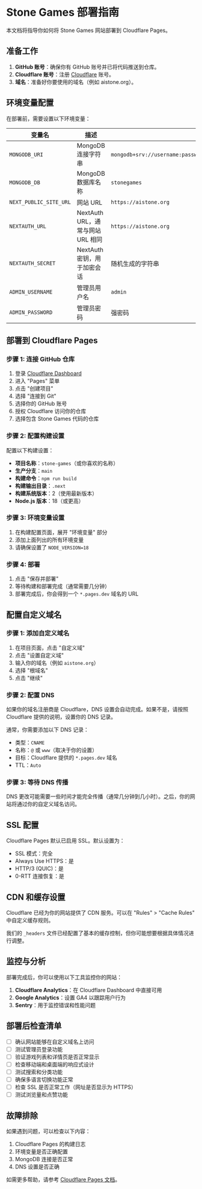 # Stone Games 部署指南

本文档将指导你如何将 Stone Games 网站部署到 Cloudflare Pages。

## 准备工作

1. **GitHub 账号**：确保你有 GitHub 账号并已将代码推送到仓库。
2. **Cloudflare 账号**：注册 [Cloudflare](https://dash.cloudflare.com/sign-up) 账号。
3. **域名**：准备好你要使用的域名（例如 aistone.org）。

## 环境变量配置

在部署前，需要设置以下环境变量：

| 变量名 | 描述 | 示例 |
|--------|------|------|
| `MONGODB_URI` | MongoDB 连接字符串 | `mongodb+srv://username:password@cluster.mongodb.net/stonegames` |
| `MONGODB_DB` | MongoDB 数据库名称 | `stonegames` |
| `NEXT_PUBLIC_SITE_URL` | 网站 URL | `https://aistone.org` |
| `NEXTAUTH_URL` | NextAuth URL，通常与网站 URL 相同 | `https://aistone.org` |
| `NEXTAUTH_SECRET` | NextAuth 密钥，用于加密会话 | 随机生成的字符串 |
| `ADMIN_USERNAME` | 管理员用户名 | `admin` |
| `ADMIN_PASSWORD` | 管理员密码 | 强密码 |

## 部署到 Cloudflare Pages

### 步骤 1: 连接 GitHub 仓库

1. 登录 [Cloudflare Dashboard](https://dash.cloudflare.com/)
2. 进入 "Pages" 菜单
3. 点击 "创建项目"
4. 选择 "连接到 Git"
5. 选择你的 GitHub 账号
6. 授权 Cloudflare 访问你的仓库
7. 选择包含 Stone Games 代码的仓库

### 步骤 2: 配置构建设置

配置以下构建设置：

- **项目名称**：`stone-games`（或你喜欢的名称）
- **生产分支**：`main`
- **构建命令**：`npm run build`
- **构建输出目录**：`.next`
- **构建系统版本**：2（使用最新版本）
- **Node.js 版本**：18（或更高）

### 步骤 3: 环境变量设置

1. 在构建配置页面，展开 "环境变量" 部分
2. 添加上面列出的所有环境变量
3. 请确保设置了 `NODE_VERSION=18`

### 步骤 4: 部署

1. 点击 "保存并部署"
2. 等待构建和部署完成（通常需要几分钟）
3. 部署完成后，你会得到一个 `*.pages.dev` 域名的 URL

## 配置自定义域名

### 步骤 1: 添加自定义域名

1. 在项目页面，点击 "自定义域"
2. 点击 "设置自定义域"
3. 输入你的域名（例如 `aistone.org`）
4. 选择 "根域名"
5. 点击 "继续"

### 步骤 2: 配置 DNS

如果你的域名注册商是 Cloudflare，DNS 设置会自动完成。如果不是，请按照 Cloudflare 提供的说明，设置你的 DNS 记录。

通常，你需要添加以下 DNS 记录：

- 类型：`CNAME`
- 名称：`@` 或 `www`（取决于你的设置）
- 目标：Cloudflare 提供的 `*.pages.dev` 域名
- TTL：`Auto`

### 步骤 3: 等待 DNS 传播

DNS 更改可能需要一些时间才能完全传播（通常几分钟到几小时）。之后，你的网站将通过你的自定义域名访问。

## SSL 配置

Cloudflare Pages 默认已启用 SSL。默认设置为：

- SSL 模式：完全
- Always Use HTTPS：是
- HTTP/3 (QUIC)：是
- 0-RTT 连接恢复：是

## CDN 和缓存设置

Cloudflare 已经为你的网站提供了 CDN 服务。可以在 "Rules" > "Cache Rules" 中自定义缓存规则。

我们的 `_headers` 文件已经配置了基本的缓存控制，但你可能想要根据具体情况进行调整。

## 监控与分析

部署完成后，你可以使用以下工具监控你的网站：

1. **Cloudflare Analytics**：在 Cloudflare Dashboard 中直接可用
2. **Google Analytics**：设置 GA4 以跟踪用户行为
3. **Sentry**：用于监控错误和性能问题

## 部署后检查清单

- [ ] 确认网站能够在自定义域名上访问
- [ ] 测试管理员登录功能
- [ ] 验证游戏列表和详情页是否正常显示
- [ ] 检查移动端和桌面端的响应式设计
- [ ] 测试搜索和分类功能
- [ ] 确保多语言切换功能正常
- [ ] 检查 SSL 是否正常工作（网址是否显示为 HTTPS）
- [ ] 测试浏览量和点赞功能

## 故障排除

如果遇到问题，可以检查以下内容：

1. Cloudflare Pages 的构建日志
2. 环境变量是否正确配置
3. MongoDB 连接是否正常
4. DNS 设置是否正确

如需更多帮助，请参考 [Cloudflare Pages 文档](https://developers.cloudflare.com/pages/)。 